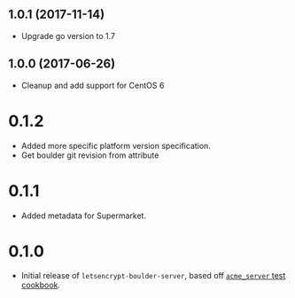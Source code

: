1.0.1 (2017-11-14)
------------------
- Upgrade go version to 1.7

1.0.0 (2017-06-26)
------------------
- Cleanup and add support for CentOS 6

# 0.1.2

* Added more specific platform version specification.
* Get boulder git revision from attribute

# 0.1.1

* Added metadata for Supermarket.

# 0.1.0

* Initial release of `letsencrypt-boulder-server`, based off
  [`acme_server` test cookbook](https://github.com/schubergphilis/letsencrypt/tree/master/test/fixtures/cookbooks/acme_server).
